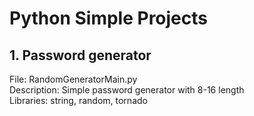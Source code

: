 # Python Simple Projects

## 1. Password generator
File: RandomGeneratorMain.py<br>
Description: Simple password generator with 8-16 length<br>
Libraries: string, random, tornado
